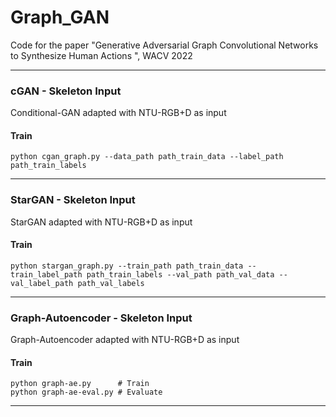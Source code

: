 # Graph_GAN
Code for the paper "Generative Adversarial Graph Convolutional Networks to Synthesize Human Actions ", WACV 2022


--------------------------
### cGAN - Skeleton Input
Conditional-GAN adapted with NTU-RGB+D as input

#### Train
```
python cgan_graph.py --data_path path_train_data --label_path path_train_labels
```

---------------------------------------
### StarGAN - Skeleton Input
StarGAN adapted with NTU-RGB+D as input

#### Train
```
python stargan_graph.py --train_path path_train_data --train_label_path path_train_labels --val_path path_val_data --val_label_path path_val_labels
```


---------------------------------------
### Graph-Autoencoder - Skeleton Input
Graph-Autoencoder adapted with NTU-RGB+D as input

#### Train
```
python graph-ae.py      # Train
python graph-ae-eval.py # Evaluate
```
---------------------------------------